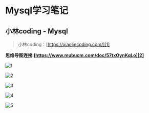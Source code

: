#  Mysql学习笔记
## 小林coding - Mysql
>小林coding：[https://xiaolincoding.com/][1]

 __思维导图连接:[https://www.mubucm.com/doc/57txOynKqLo][2]__


 ![1](./screenshot/MySQL.png)

 ![2](./screenshot/基础篇.png)

 ![3](./screenshot/索引篇.png)

 ![4](./screenshot/MySQL其他.png)

 ![5](./screenshot/日志.png)


[1]:https://xiaolincoding.com/
[2]:https://www.mubucm.com/doc/57txOynKqLo